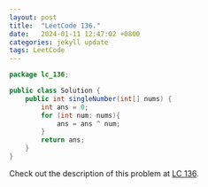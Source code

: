 ```yaml
---
layout: post
title:  "LeetCode 136."
date:   2024-01-11 12:47:02 +0800
categories: jekyll update
tags: LeetCode
---
```


```java
package lc_136;

public class Solution {
    public int singleNumber(int[] nums) {
        int ans = 0;
        for (int num: nums){
            ans = ans ^ num;
        }
        return ans;
    }
}
```

Check out the description of this problem at [LC 136][LC-136].

[LC-136]: https://leetcode.com/problemset/?search=136&page=1

